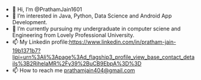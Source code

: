 - 👋 Hi, I’m @PrathamJain1601
- 👀 I’m interested in  Java, Python, Data Science and Android App Development.
- 🌱 I’m currently pursuing my undergraduate in computer sciene and Engineering from Lovely Professional University.
- 📫 My Linkedin profile:https://www.linkedin.com/in/pratham-jain-19b1371b7?lipi=urn%3Ali%3Apage%3Ad_flagship3_profile_view_base_contact_details%3B2RihelaMR%2Fy39%2BuCB9EbpA%3D%3D
- 📫 How to reach me prathamjain404@gmail.com

